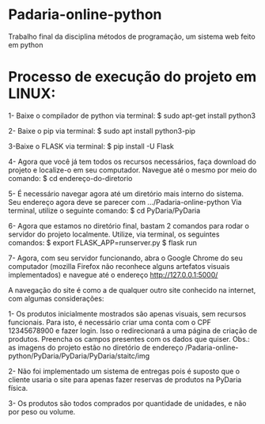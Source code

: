 # Padaria-online-python
Trabalho final da disciplina métodos de programação, um sistema web feito em python


# Processo de execução do projeto em LINUX:
1- Baixe o compilador de python via terminal:
$ sudo apt-get install python3

2- Baixe o pip via terminal:
$ sudo apt install python3-pip

3-Baixe o FLASK via terminal:
$ pip install -U Flask

4- Agora que você já tem todos os recursos necessários, faça download do projeto e localize-o em seu computador.
Navegue até o mesmo por meio do comando:
$ cd endereço-do-diretorio

5- É necessário navegar agora até um diretório mais interno do sistema. Seu endereço agora deve se parecer com .../Padaria-online-python
Via terminal, utilize o seguinte comando:
$ cd PyDaria/PyDaria

6- Agora que estamos no diretório final, bastam 2 comandos para rodar o servidor do projeto localmente.
Utilize, via terminal, os seguintes comandos:
$ export FLASK_APP=runserver.py
$ flask run

7- Agora, com seu servidor funcionando, abra o Google Chrome do seu computador (mozilla Firefox não reconhece alguns artefatos visuais implementados) e navegue até o endereço 
http://127.0.0.1:5000/

A navegação do site é como a de qualquer outro site conhecido na internet, com algumas considerações:

1- Os produtos inicialmente mostrados são apenas visuais, sem recursos funcionais.
   Para isto, é necessário criar uma conta com o CPF 12345678900 e fazer login. Isso o redirecionará a uma página de criação de produtos.
   Preencha os campos presentes com os dados que quiser.
   Obs.: as imagens do projeto estão no diretório de endereço /Padaria-online-python/PyDaria/PyDaria/PyDaria/staitc/img
 
 2- Não foi implementado um sistema de entregas pois é suposto que o cliente usaria o site para apenas fazer reservas de produtos na PyDaria física.
 
 3- Os produtos são todos comprados por quantidade de unidades, e não por peso ou volume.
